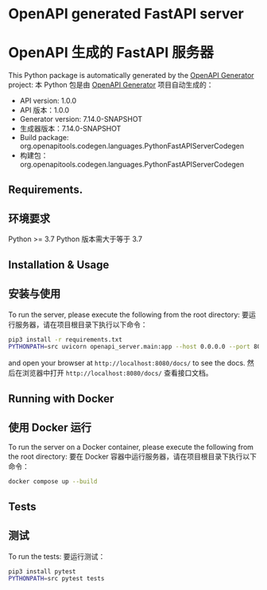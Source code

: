 # OpenAPI generated FastAPI server
# OpenAPI 生成的 FastAPI 服务器

This Python package is automatically generated by the [OpenAPI Generator](https://openapi-generator.tech) project:
本 Python 包是由 [OpenAPI Generator](https://openapi-generator.tech) 项目自动生成的：

- API version: 1.0.0
- API 版本：1.0.0
- Generator version: 7.14.0-SNAPSHOT
- 生成器版本：7.14.0-SNAPSHOT
- Build package: org.openapitools.codegen.languages.PythonFastAPIServerCodegen
- 构建包：org.openapitools.codegen.languages.PythonFastAPIServerCodegen

## Requirements.
## 环境要求

Python >= 3.7
Python 版本需大于等于 3.7

## Installation & Usage
## 安装与使用

To run the server, please execute the following from the root directory:
要运行服务器，请在项目根目录下执行以下命令：

```bash
pip3 install -r requirements.txt
PYTHONPATH=src uvicorn openapi_server.main:app --host 0.0.0.0 --port 8080
```

and open your browser at `http://localhost:8080/docs/` to see the docs.
然后在浏览器中打开 `http://localhost:8080/docs/` 查看接口文档。

## Running with Docker
## 使用 Docker 运行

To run the server on a Docker container, please execute the following from the root directory:
要在 Docker 容器中运行服务器，请在项目根目录下执行以下命令：

```bash
docker compose up --build
```

## Tests
## 测试

To run the tests:
要运行测试：

```bash
pip3 install pytest
PYTHONPATH=src pytest tests
```
